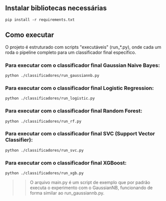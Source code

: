 ## Instalar bibliotecas necessárias
```pip install -r requirements.txt```

## Como executar

O projeto é estruturado com scripts "executáveis" (run_*.py), onde cada um roda o pipeline completo para um classificador final específico.

### Para executar com o classificador final Gaussian Naive Bayes:
```python ./classificadores/run_gaussiannb.py```

### Para executar com o classificador final Logistic Regression:
```python ./classificadores/run_logistic.py```

### Para executar com o classificador final Random Forest:
```python ./classificadores/run_rf.py```

### Para executar com o classificador final SVC (Support Vector Classifier):
```python ./classificadores/run_svc.py``` 

### Para executar com o classificador final XGBoost:
```python ./classificadores/run_xgb.py``` 

>> O arquivo main.py é um script de exemplo que por padrão executa o experimento com o GaussianNB, funcionando de forma similar ao run_gaussiannb.py.